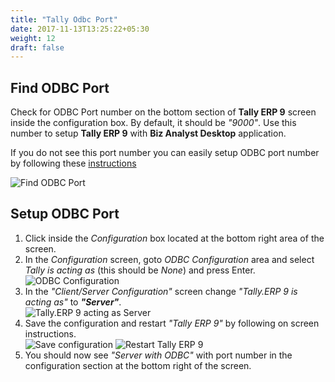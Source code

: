 ```yaml
---
title: "Tally Odbc Port"
date: 2017-11-13T13:25:22+05:30
weight: 12
draft: false
---
```


## Find ODBC Port

Check for ODBC Port number on the bottom section of **Tally ERP 9** screen inside the configuration box. By default, it should be *&quot;9000&quot;*. Use this number to setup **Tally ERP 9** with **Biz Analyst Desktop** application.

If you do not see this port number you can easily setup ODBC port number by following these [instructions](#setup-odbc-port)

![Find ODBC Port](../../../images/tally/1_tally.png "Tally ODBC Port")

## Setup ODBC Port

1. Click inside the *Configuration* box located at the bottom right area of the screen.
2. In the *Configuration* screen, goto *ODBC Configuration* area and select *Tally is acting as* (this should be *None*) and press Enter.  
![ODBC Configuration](../../../images/tally/2_tally.png "ODBC Configuration")
3. In the *&quot;Client/Server Configuration&quot;* screen change *&quot;Tally.ERP 9 is acting as&quot;* to _**&quot;Server&quot;**_.  
![Tally.ERP 9 acting as Server](../../../images/tally/3_tally.png "Tally.ERP 9 acting as Server")
4. Save the configuration and restart *&quot;Tally ERP 9&quot;* by following on screen instructions.  
![Save configuration](../../../images/tally/4_tally.png "Save configuration")
![Restart Tally ERP 9](../../../images/tally/5_tally.png "Restart Tally ERP 9")
5. You should now see *&quot;Server with ODBC&quot;* with port number in the configuration section at the bottom right of the screen.